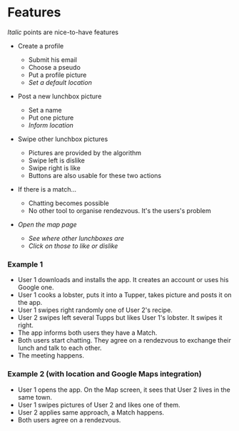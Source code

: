 # Features

_Italic_ points are nice-to-have features

* Create a profile
	* Submit his email
	* Choose a pseudo
	* Put a profile picture
	* _Set a default location_

* Post a new lunchbox picture
	* Set a name
	* Put one picture
	* _Inform location_

* Swipe other lunchbox pictures
	* Pictures are provided by the algorithm
	* Swipe left is dislike
	* Swipe right is like
	* Buttons are also usable for these two actions

* If there is a match...
	* Chatting becomes possible
	* No other tool to organise rendezvous. It's the users's problem

* _Open the map page_
	* _See where other lunchboxes are_
	* _Click on those to like or dislike_

### Example 1
* User 1 downloads and installs the app. It creates an account or uses his Google one.
* User 1 cooks a lobster, puts it into a Tupper, takes picture and posts it on the app.
* User 1 swipes right randomly one of User 2's recipe.
* User 2 swipes left several Tupps but likes User 1's lobster. It swipes it right.
* The app informs both users they have a Match.
* Both users start chatting. They agree on a rendezvous to exchange their lunch and talk to each other.
* The meeting happens.

### Example 2 (with location and Google Maps integration)
* User 1 opens the app. On the Map screen, it sees that User 2 lives in the same town.
* User 1 swipes pictures of User 2 and likes one of them.
* User 2 applies same approach, a Match happens.
* Both users agree on a rendezvous.

